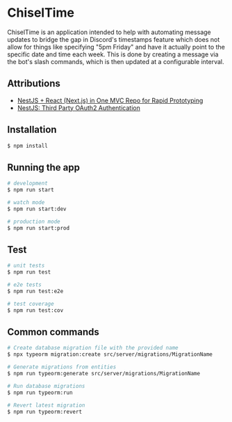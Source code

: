 # ChiselTime

ChiselTime is an application intended to help with automating message updates to bridge the gap in Discord's timestamps
feature which does not allow for things like specifying "5pm Friday" and have it actually point to the specific date and
time each week. This is done by creating a message via the bot's slash commands, which is then updated at a configurable
interval.

## Attributions

* [NestJS + React (Next.js) in One MVC Repo for Rapid Prototyping](https://medium.com/geekculture/nestjs-react-next-js-in-one-mvc-repo-for-rapid-prototyping-faed42a194ca)
* [NestJS: Third Party OAuth2 Authentication](https://www.nerd.vision/post/nestjs-third-party-oauth2-authentication)

## Installation

```bash
$ npm install
```

## Running the app

```bash
# development
$ npm run start

# watch mode
$ npm run start:dev

# production mode
$ npm run start:prod
```

## Test

```bash
# unit tests
$ npm run test

# e2e tests
$ npm run test:e2e

# test coverage
$ npm run test:cov
```

## Common commands

```bash
# Create database migration file with the provided name
$ npx typeorm migration:create src/server/migrations/MigrationName

# Generate migrations from entities
$ npm run typeorm:generate src/server/migrations/MigrationName

# Run database migrations
$ npm run typeorm:run

# Revert latest migration
$ npm run typeorm:revert
```
